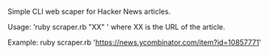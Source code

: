 Simple CLI web scaper for Hacker News articles.

Usage:
'ruby scraper.rb "XX" '  where XX is the URL of the article.

Example:
ruby scraper.rb 'https://news.ycombinator.com/item?id=10857771'
